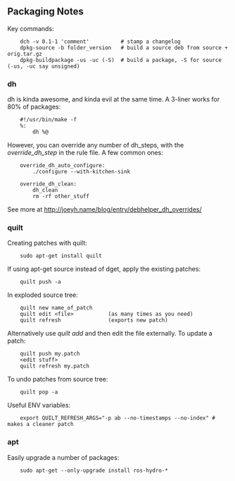 ## Packaging Notes

Key commands:

        dch -v 0.1-1 'comment'          # stamp a changelog
        dpkg-source -b folder_version   # build a source deb from source + orig.tar.gz
        dpkg-buildpackage -us -uc (-S)  # build a package, -S for source (-us, -uc say unsigned)

### dh
dh is kinda awesome, and kinda evil at the same time. A 3-liner works for 80% of packages:

        #!/usr/bin/make -f
        %:
            dh %@

However, you can override any number of dh_steps, with the _override_dh_step_ in the rule file.
A few common ones:

        override_dh_auto_configure:
            ./configure --with-kitchen-sink

        override_dh_clean:
            dh_clean
            rm -rf other_stuff

See more at http://joeyh.name/blog/entry/debhelper_dh_overrides/

### quilt
Creating patches with quilt:

        sudo apt-get install quilt

If using apt-get source instead of dget, apply the existing patches:

        quilt push -a

In exploded source tree:

        quilt new name_of_patch
        quilt edit <file>           (as many times as you need)
        quilt refresh               (exports new patch)

Alternatively use _quilt add_ and then edit the file externally. To update a patch:

        quilt push my.patch
        <edit stuff>
        quilt refresh my.patch

To undo patches from source tree:

        quilt pop -a

Useful ENV variables:

        export QUILT_REFRESH_ARGS="-p ab --no-timestamps --no-index" # makes a cleaner patch

### apt
Easily upgrade a number of packages:

        sudo apt-get --only-upgrade install ros-hydro-*
